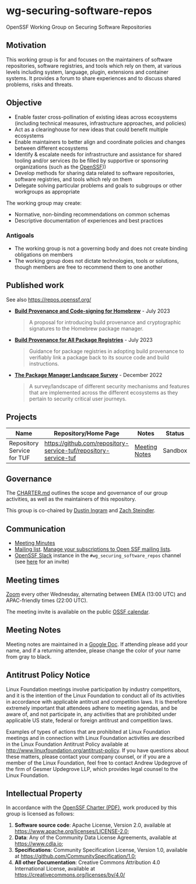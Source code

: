 # wg-securing-software-repos

OpenSSF Working Group on Securing Software Repositories

## Motivation

This working group is for and focuses on the maintainers of software repositories, software registries, and tools which rely on them, at various levels including system, language, plugin, extensions and container systems. It provides a forum to share experiences and to discuss shared problems, risks and threats.

## Objective

* Enable faster cross-pollination of existing ideas across ecosystems (including technical measures, infrastructure approaches, and policies)
* Act as a clearinghouse for new ideas that could benefit multiple ecosystems
* Enable maintainers to better align and coordinate policies and changes between different ecosystems
* Identify & escalate needs for infrastructure and assistance for shared tooling and/or services (to be filled by supportive or sponsoring organizations (such as the [OpenSSF](https://www.openssf.org/)))
* Develop methods for sharing data related to software repositories, software registries, and tools which rely on them
* Delegate solving particular problems and goals to subgroups or other workgroups as appropriate

The working group may create:

* Normative, non-binding recommendations on common schemas
* Descriptive documentation of experiences and best practices

### Antigoals

* The working group is not a governing body and does not create binding obligations on members
* The working group does not dictate technologies, tools or solutions, though members are free to recommend them to one another

## Published work

See also https://repos.openssf.org/

* **[Build Provenance and Code-signing for Homebrew](https://repos.openssf.org/proposals/build-provenance-and-code-signing-for-homebrew)** - July 2023
  > A proposal for introducing build provenance and cryptographic signatures to the Homebrew package manager.
* **[Build Provenance for All Package Registries](https://repos.openssf.org/build-provenance-for-all-package-registries)** - July 2023
  > Guidance for package registries in adopting build provenance to verifiably link a package back to its source code and build instructions.
* **[The Package Manager Landscape Survey](https://github.com/ossf/wg-securing-software-repos/blob/main/survey/2022/README.md)** - December 2022
  > A survey/landscape of different security mechanisms and features that are implemented across the different ecosystems as they pertain to security critical user journeys.

## Projects

| Name | Repository/Home Page | Notes | Status |
| --- | --- | --- | --- |
| Repository Service for TUF | https://github.com/repository-service-tuf/repository-service-tuf |  [Meeting Notes](https://docs.google.com/document/d/13a_AtFpPK9WO4PlAN6ciD-G1jiBU3gEDtRD1OUinUFY/edit)  | Sandbox |

## Governance

The [CHARTER.md](https://github.com/ossf/wg-securing-software-repos/blob/main/CHARTER.md) outlines the scope and governance of our group activities, as well as the maintainers of this repository.

This group is co-chaired by [Dustin Ingram](https://github.com/di) and [Zach Steindler](https://github.com/steiza).

## Communication

* [Meeting Minutes](https://docs.google.com/document/d/1-f6m442MHg9hktrbcp-4sM9GbZC3HLTpZPpxMXjMCp4/edit)
* [Mailing list](https://lists.openssf.org/g/openssf-wg-securing-software-repos). [Manage your subscriptions to Open SSF mailing lists](https://lists.openssf.org/g/main/subgroups).
* [OpenSSF Slack](https://openssf.slack.com/archives/C034CBLMQ9G) instance in the `#wg_securing_software_repos` channel (see [here](https://openssf.slack.com/join/shared_invite/zt-xoktwsef-VzM~b22G2gfT_~4woTTsQA#/shared-invite/email) for an invite) 

## Meeting times

[Zoom](https://zoom-lfx.platform.linuxfoundation.org/meeting/98058137343?password=28dafc6e-cfcf-440d-bb63-ca73a1739f06) every other Wednesday, alternating between EMEA (13:00 UTC) and APAC-friendly times (22:00 UTC).

The meeting invite is available on the public [OSSF calendar](https://calendar.google.com/calendar?cid=czYzdm9lZmhwNWk5cGZsdGI1cTY3bmdwZXNAZ3JvdXAuY2FsZW5kYXIuZ29vZ2xlLmNvbQ).

## Meeting Notes

Meeting notes are maintained in a [Google Doc](https://docs.google.com/document/d/1-f6m442MHg9hktrbcp-4sM9GbZC3HLTpZPpxMXjMCp4/edit). If attending please add your name, and if a returning attendee, please change the color of your name from gray to black.

## Antitrust Policy Notice

Linux Foundation meetings involve participation by industry competitors, and it is the intention of the Linux Foundation to conduct all of its activities in accordance with applicable antitrust and competition laws. It is therefore extremely important that attendees adhere to meeting agendas, and be aware of, and not participate in, any activities that are prohibited under applicable US state, federal or foreign antitrust and competition laws.

Examples of types of actions that are prohibited at Linux Foundation meetings and in connection with Linux Foundation activities are described in the Linux Foundation Antitrust Policy available at <http://www.linuxfoundation.org/antitrust-policy>. If you have questions about these matters, please contact your company counsel, or if you are a member of the Linux Foundation, feel free to contact Andrew Updegrove of the firm of Gesmer Updegrove LLP, which provides legal counsel to the Linux Foundation.

## Intellectual Property

In accordance with the [OpenSSF Charter (PDF)](https://charter.openssf.org/), work produced by this group is licensed as follows:

1. **Software source code**: Apache License, Version 2.0, available at https://www.apache.org/licenses/LICENSE-2.0;
2. **Data**: Any of the Community Data License Agreements, available at https://www.cdla.io;
3. **Specifications**: Community Specification License, Version 1.0, available at https://github.com/CommunitySpecification/1.0;
4. **All other Documentation**: Creative Commons Attribution 4.0 International License, available at https://creativecommons.org/licenses/by/4.0/
